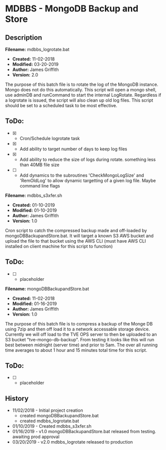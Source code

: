 # MDBBS - MongoDB Backup and Store


## Description

__Filename:__		mdbbs_logrotate.bat
* __Created:__		11-02-2018
* __Modified:__		03-20-2019
* __Author:__		James Griffith
* __Version:__		2.0

The purpose of this batch file is to rotate the log of the MongoDB instance. Mongo does not do this automatically. This script will open a mongo shell, use adminDB and runCommand to start the internal LogRotate. Regardless if a logrotate is issued, the script will also clean up old log files. This script should be set to a scheduled task to be most effective.

## ToDo:
- [X] * Cron/Schedule logrotate task
- [X] * Add ability to target number of days to keep log files
- [X] * Add ability to reduce the size of logs during rotate. something less than 40MB file size
- [ ] * Add dynamics to the subroutines 'CheckMongoLogSize' and 'RemOldLog' to allow dynamic targetting of a given log file. Maybe command line flags




__Filename:__		mdbbs_s3xfer.sh
* __Created:__		01-10-2019
* __Modified:__		01-10-2019
* __Author:__		James Griffith
* __Version:__ 		1.0

Cron script to catch the compressed backup made and off-loaded by mongoDBBackupandStore.bat. It will target a known S3 AWS bucket and upload the file to that bucket using the AWS CLI (must have AWS CLI installed on client machine for this script to function)

## ToDo:
- [ ] * placeholder




__Filename:__		mongoDBBackupandStore.bat
* __Created:__		11-02-2018
* __Modified:__		01-16-2019
* __Author:__		James Griffith
* __Version:__		1.0

The purpose of this batch file is to compress a backup of the Monge DB using 7zip and then off load it to a network accessable storage device. Currently we will off load to the TVE OPS server to then be uploaded to an S3 bucket "tve-mongo-db-backup". From testing it looks like this will run best between midnight (server time) and prior to 5am. The over all running time averages to about 1 hour and 15 minutes total time for this script.

## ToDo:
- [ ] * placeholder



## History

* 11/02/2018 - Initial project creation
	* created mongoDBBackupandStore.bat
	* created mdbbs_logrotate.bat
* 01/10/2019 - Created mdbbs_s3xfer.sh
* 01/16/2019 - v1.0 mongoDBBackupandStore.bat released from testing. awaiting prod approval
* 03/20/2019 - v2.0 mdbbs_logrotate released to production
